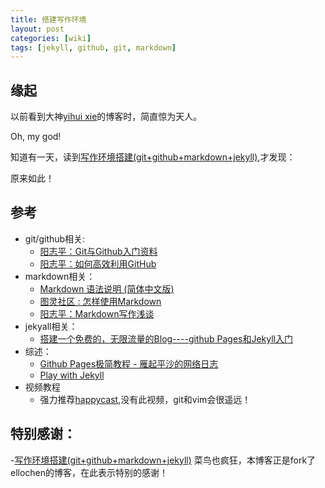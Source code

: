 ```yaml
---
title: 搭建写作环境
layout: post
categories: [wiki]
tags: [jekyll, github, git, markdown]
---
```


## 缘起
以前看到大神[yihui xie](http://yihui.name/)的博客时，简直惊为天人。
>
Oh, my god!

知道有一天，读到[写作环境搭建(git+github+markdown+jekyll)](http://site.douban.com/196781/widget/notes/12161495/note/264946576/),才发现：
>
原来如此！


## 参考


- git/github相关:
	+ [阳志平：Git与Github入门资料](http://www.yangzhiping.com/tech/git.html)  
	+ [阳志平：如何高效利用GitHub](http://www.yangzhiping.com/tech/github.html)  
- markdown相关：
	+ [Markdown 语法说明 (简体中文版)](http://wowubuntu.com/markdown/)
	+ [图灵社区 : 怎样使用Markdown](http://www.ituring.com.cn/article/23)
	+ [阳志平：Markdown写作浅谈](http://www.yangzhiping.com/tech/r-markdown-knitr.html)
- jekyall相关：
	+ [搭建一个免费的，无限流量的Blog----github Pages和Jekyll入门](http://www.ruanyifeng.com/blog/2012/08/blogging_with_jekyll.html)
- 综述：
	+ [Github Pages极简教程 - 雁起平沙的网络日志](http://yanping.me/cn/blog/2012/03/18/github-pages-step-by-step/)
	+ [Play with Jekyll](http://blog.skydark.info/programming/2012/03/23/play-with-jekyll/)
- 视频教程
  + 强力推荐[happycast](http://happycasts.net/),没有此视频，git和vim会很遥远！
## 特别感谢：
-[写作环境搭建(git+github+markdown+jekyll)](http://site.douban.com/196781/widget/notes/12161495/note/264946576/)
菜鸟也疯狂，本博客正是fork了ellochen的博客，在此表示特别的感谢！


